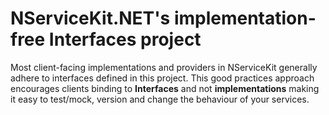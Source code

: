 ﻿# NServiceKit.NET's implementation-free Interfaces project

Most client-facing implementations and providers in NServiceKit generally adhere to interfaces defined in this project.
This good practices approach encourages clients binding to **Interfaces** and not **implementations** making it easy to test/mock, version and change the behaviour of your services.